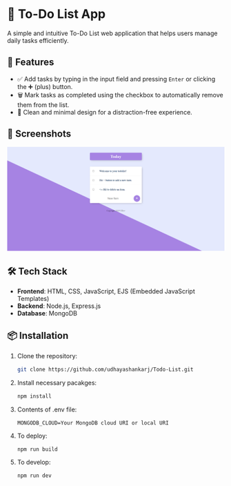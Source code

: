 # 📝 To-Do List App

A simple and intuitive To-Do List web application that helps users manage daily tasks efficiently.

## 🚀 Features

- ✅ Add tasks by typing in the input field and pressing `Enter` or clicking the ➕ (plus) button.
- 🗑️ Mark tasks as completed using the checkbox to automatically remove them from the list.
- 🧠 Clean and minimal design for a distraction-free experience.

## 📸 Screenshots

![Screenshot](screenshot/Todo%20List.png)


## 🛠️ Tech Stack

- **Frontend**: HTML, CSS, JavaScript, EJS (Embedded JavaScript Templates)
- **Backend**: Node.js, Express.js
- **Database**: MongoDB

## 📦 Installation

1. Clone the repository:
   ```bash
   git clone https://github.com/udhayashankarj/Todo-List.git
2. Install necessary pacakges:
   ```bash
   npm install
3. Contents of .env file:
    ```
    MONGODB_CLOUD=Your MongoDB cloud URI or local URI
4. To deploy:
   ```bash
   npm run build
5. To develop:
   ```bash
   npm run dev

